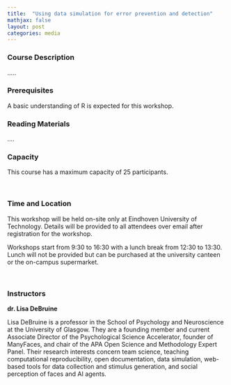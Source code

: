 ```yaml
---
title:  "Using data simulation for error prevention and detection"
mathjax: false
layout: post
categories: media
---
```


### Course Description

.....

### Prerequisites 

A basic understanding of R is expected for this workshop.

### Reading Materials

....

### Capacity

This course has a maximum capacity of 25 participants.

<br>

### Time and Location

This workshop will be held on-site only at Eindhoven University of Technology. Details will be provided to all attendees over email after registration for the workshop.

Workshops start from 9:30 to 16:30 with a lunch break from 12:30 to 13:30. Lunch will not be provided but can be purchased at the university canteen or the on-campus supermarket. 

<br>

### Instructors

**dr. Lisa DeBruine**

Lisa DeBruine is a professor in the School of Psychology and Neuroscience at the University of Glasgow. They are a founding member and current Associate Director of the Psychological Science Accelerator, founder of ManyFaces, and chair of the APA Open Science and Methodology Expert Panel. Their research interests concern team science, teaching computational reproducibility, open documentation, data simulation, web-based tools for data collection and stimulus generation, and social perception of faces and AI agents.

